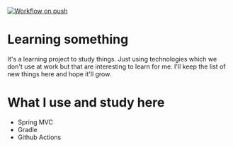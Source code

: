 [![Workflow on push](https://github.com/aleksei-sapozhnikov/smth/actions/workflows/onpush-action.yml/badge.svg?branch=master)](https://github.com/aleksei-sapozhnikov/smth/actions/workflows/onpush-action.yml)

# Learning something

It's a learning project to study things.
Just using technologies which we don't use at work but that
are interesting to learn for me. I'll keep the list of new
things here and hope it'll grow.

# What I use and study here

* Spring MVC
* Gradle
* Github Actions

